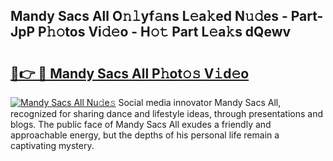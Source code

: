 ## Mandy Sacs All O𝚗𝚕yf𝚊ns L𝚎a𝚔ed N𝚞𝚍es - Part-JpP P𝚑𝚘tos Vi𝚍𝚎o - H𝚘𝚝 Part L𝚎a𝚔s dQewv

# <h2><a href="http://kf0mtq.oniu.top/?m=Mandy+Sacs+All">🔗👉 🔴 Mandy Sacs All P𝚑ot𝚘𝚜 V𝚒d𝚎o</a></h2>

[![Mandy Sacs All Nu𝚍e𝚜](https://i.imgur.com/0qMVB7G.gif)](http://kf0mtq.oniu.top/?m=Mandy+Sacs+All)
Social media innovator Mandy Sacs All, recognized for sharing dance and lifestyle ideas, through presentations and blogs. The public face of Mandy Sacs All exudes a friendly and approachable energy, but the depths of his personal life remain a captivating mystery.  

